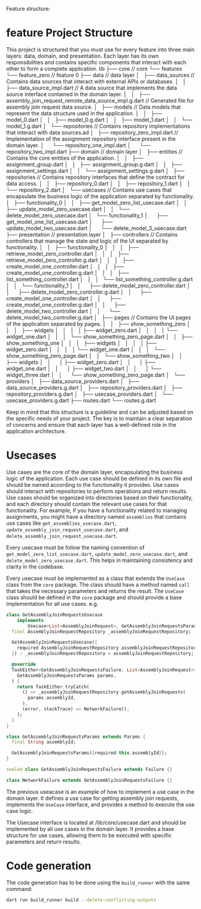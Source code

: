 Feature structure:

# feature Project Structure
This project is structured that you must use for every feature into three main layers: data, domain, and presentation. Each layer has its own responsibilities and contains specific components that interact with each other to form a complete application.
lib
├── core // core 
└── features 
    └── feature_zero // feature 0
        ├── data // data layer
        │   ├── data_sources // Contains data sources that interact with external APIs or databases.
        │   │   ├── data_source_impl.dart // A data source that implements the data source interface contained in the domain layer.
        │   │   ├── assembly_join_request_remote_data_source_impl.g.dart // Generated file for assembly join request data source.
        │   ├── models // Data models that represent the data structure used in the application.
        │   │   ├── model_0.dart
        │   │   ├── model_0.g.dart
        │   │   ├── model_1.dart
        │   │   └── model_1.g.dart
        │   └── repositories // Contains repository implementations that interact with data sources.ad
        │       ├── repository_zero_impl.dart // Implementation of the assignment repository interface present in the domain layer.
        │       └── repository_one_impl.dart
        │       └── repository_two_impl.dart
        ├── domain // domain layer
        │   ├── entities // Contains the core entities of the application.
        │   │   ├── assignment_group.dart
        │   │   ├── assignment_group.g.dart
        │   │   ├── assignment_settings.dart
        │   │   └── assignment_settings.g.dart
        │   ├── repositories // Contains repository interfaces that define the contract for data access.
        │   │   ├── repository_0.dart
        │   │   ├── repository_1.dart
        │   │   └── repository_2.dart
        │   └── usecases // Contains use cases that encapsulate the business logic of the application separated by functionality.
        │       ├── functionality_0
        │       │   ├── get_model_zero_list_usecase.dart
        │       │   ├── update_model_zero_usecase.dart
        │       │   └── delete_model_zero_usecase.dart
        │       └── functionality_1
        │           ├── get_model_one_list_usecase.dart
        │           ├── update_model_two_usecase.dart
        │           └── delete_model_3_usecase.dart
        ├── presentation // presentation layer
        │   ├── controllers // Contains controllers that manage the state and logic of the UI separated by functionality.
        │   │   ├── functionality_0
        │   │   │   ├── retrieve_model_zero_controller.dart
        │   │   │   ├── retrieve_model_zero_controller.g.dart
        │   │   │   ├── create_model_one_controller.dart
        │   │   │   ├── create_model_one_controller.g.dart
        │   │   │   ├── list_something_controller.dart
        │   │   │   └── list_something_controller.g.dart
        │   │   └── functionality_1
        │   │       ├── delete_model_zero_controller.dart
        │   │       ├── delete_model_zero_controller.g.dart
        │   │       ├── create_model_one_controller.dart
        │   │       ├── create_model_one_controller.g.dart
        │   │       ├── delete_model_two_controller.dart
        │   │       └── delete_model_two_controller.g.dart
        │   ├── pages // Contains the UI pages of the application separated by pages.
        │   │   ├── show_something_zero
        │   │   │   ├── widgets
        │   │   │   │   ├── widget_zero.dart
        │   │   │   │   └── widget_one.dart
        │   │   │   └── show_something_zero_page.dart
        │   │   ├── show_something_one
        │   │   │   ├── widgets
        │   │   │   │   ├── widget_zero.dart
        │   │   │   │   └── widget_one.dart
        │   │   │   └── show_something_zero_page.dart
        │   │   └── show_something_two
        │   │       ├── widgets
        │   │       │   ├── widget_zero.dart
        │   │       │   ├── widget_one.dart
        │   │       │   ├── widget_two.dart
        │   │       │   └── widget_three.dart
        │   │       └── show_something_zero_page.dart
        │   └── providers
        │       ├── data_source_providers.dart
        │       ├── data_source_providers.g.dart
        │       ├── repository_providers.dart
        │       ├── repository_providers.g.dart
        │       ├── usecase_providers.dart
        │       └── usecase_providers.g.dart
        ├── routes.dart
        └── routes.g.dart

Keep in mind that this structure is a guideline and can be adjusted based on the specific needs of your project. The key is to maintain a clear separation of concerns and ensure that each layer has a well-defined role in the application architecture.

# Usecases 
Use cases are the core of the domain layer, encapsulating the business logic of the application. Each use case should be defined in its own file and should be named according to the functionality it provides. Use cases should interact with repositories to perform operations and return results.
Use cases should be organized into directories based on their functionality, and each directory should contain the relevant use cases for that functionality. For example, if you have a functionality related to managing assignments, you might have a directory named `assemblies` that contains use cases like `get_assemblies_usecase.dart`, `update_assembly_join_request_usecase.dart`, and `delete_assembly_join_request_usecase.dart`.

Every usecase must be follow the naming convention of `get_model_zero_list_usecase.dart`, `update_model_zero_usecase.dart`, and `delete_model_zero_usecase.dart`. This helps in maintaining consistency and clarity in the codebase.

Every usecase must be implemented as a class that extends the `UseCase` class from the `core` package. The class should have a method named `call` that takes the necessary parameters and returns the result. The `UseCase` class should be defined in the `core` package and should provide a base implementation for all use cases.
e.g.
```dart
class GetAssemblyJoinRequestsUsecase
    implements
        Usecase<List<AssemblyJoinRequest>, GetAssemblyJoinRequestsParams> {
  final AssemblyJoinRequestRepository _assemblyJoinRequestRepository;

  GetAssemblyJoinRequestsUsecase({
    required AssemblyJoinRequestRepository assemblyJoinRequestRepository,
  }) : _assemblyJoinRequestRepository = assemblyJoinRequestRepository;

  @override
  TaskEither<GetAssemblyJoinRequestsFailure, List<AssemblyJoinRequest>> build(
    GetAssemblyJoinRequestsParams params,
  ) {
    return TaskEither.tryCatch(
      () => _assemblyJoinRequestRepository.getAssemblyJoinRequests(
        params.assemblyId,
      ),
      (error, stackTrace) => NetworkFailure(),
    );
  }
}

class GetAssemblyJoinRequestsParams extends Params {
  final String assemblyId;

  GetAssemblyJoinRequestsParams({required this.assemblyId});
}

sealed class GetAssemblyJoinRequestsFailure extends Failure {}

class NetworkFailure extends GetAssemblyJoinRequestsFailure {}

```
The previous useacase is an example of how to implement a use case in the domain layer. It defines a use case for getting assembly join requests, implements the `UseCase` interface, and provides a method to execute the use case logic.

The Usecase interface is located at /lib/core/usecase.dart and should be implemented by all use cases in the domain layer. It provides a base structure for use cases, allowing them to be executed with specific parameters and return results.

# Code generation
The code generation has to be done using the `build_runner` with the same command:
```bash
dart run build_runner build --delete-conflicting-outputs
```